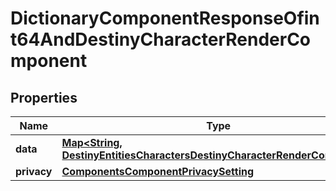 
# DictionaryComponentResponseOfint64AndDestinyCharacterRenderComponent

## Properties
Name | Type | Description | Notes
------------ | ------------- | ------------- | -------------
**data** | [**Map&lt;String, DestinyEntitiesCharactersDestinyCharacterRenderComponent&gt;**](DestinyEntitiesCharactersDestinyCharacterRenderComponent.md) |  |  [optional]
**privacy** | [**ComponentsComponentPrivacySetting**](ComponentsComponentPrivacySetting.md) |  |  [optional]



